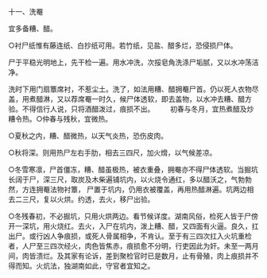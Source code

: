 十一、洗罨

宜多备糟、醋。

○衬尸纸惟有藤连纸、白抄纸可用。若竹纸，见盐、醋多烂，恐侵损尸体。　 

尸于平稳光明地上，先干检一遍。用水冲洗，次挼皂角洗涤尸垢腻，又以水冲荡洁净。

洗时下用门扇簟席衬，不惹尘土。洗了，如法用糟、醋拥罨尸首。仍以死人衣物尽盖，用煮醋淋，又以荐席罨一时久，候尸体透软，即去盖物，以水冲去糟、醋方验。不得信行人说，只将酒醋泼过，痕损不出。 　　初春与冬月，宜热煮醋及炒糟令热。○仲春与残秋，宜微热。

○夏秋之内，糟、醋微热，以天气炎热，恐伤皮肉。

○秋将深。则用热尸左右手肋，相去三四尺，加火熁，以气候差凉。

○冬雪寒凛，尸首僵冻，糟、醋虽极热，被衣重叠，拥罨亦不得尸体透软。当掘坑长阔于尸，深三尺，取炭及木柴遍铺坑内，以火烧令通红，多以醋沃之，气勃勃然，方连拥罨法物衬簟， 尸置于坑内，仍用衣被覆盖，再用热醋淋遍。坑两边相去二三尺，复以火烘。约透，去火，移尸出验。

○冬残春初，不必掘坑，只用火烘两边。看节候详度。湖南风俗，检死人皆于尸傍开一深坑，用火烧红。去火，入尸在坑内，泼上糟、醋，又四面有火逼。良久，扛出尸。或行凶人争痕损，或死人骨属相争，不肯认。至于有三四次扛入火坑重检者，人尸至三四次经火，肉色皆焦赤，痕损愈不分明，行吏因此为奸。未至一两月间，肉皆溃烂。及其家有论诉，差到聚检官时已是数月，止有骨殖，肉上痕损并不得而知。火炕法，独湖南如此，守官者宜知之。

